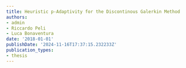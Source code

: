 ```yaml
---
title: Heuristic p-Adaptivity for the Discontinous Galerkin Method
authors:
- admin
- Riccardo Peli
- Luca Bonaventura
date: '2018-01-01'
publishDate: '2024-11-16T17:37:15.232233Z'
publication_types:
- thesis
---
```

